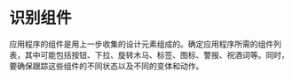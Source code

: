 # 识别组件

应用程序的组件是用上一步收集的设计元素组成的。确定应用程序所需的组件列表，其中可能包括按钮、下拉、旋转木马、标签、图标、警报、祝酒词等。同时，要确保跟踪这些组件的不同状态以及不同的变体和动作。
